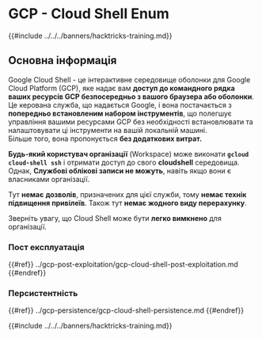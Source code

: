 # GCP - Cloud Shell Enum

{{#include ../../../banners/hacktricks-training.md}}

## Основна інформація

Google Cloud Shell - це інтерактивне середовище оболонки для Google Cloud Platform (GCP), яке надає вам **доступ до командного рядка ваших ресурсів GCP безпосередньо з вашого браузера або оболонки**. Це керована служба, що надається Google, і вона постачається з **попередньо встановленим набором інструментів**, що полегшує управління вашими ресурсами GCP без необхідності встановлювати та налаштовувати ці інструменти на вашій локальній машині.\
Більше того, вона пропонується **без додаткових витрат.**

**Будь-який користувач організації** (Workspace) може виконати **`gcloud cloud-shell ssh`** і отримати доступ до свого **cloudshell** середовища. Однак, **Службові облікові записи не можуть**, навіть якщо вони є власниками організації.

Тут **немає** **дозволів**, призначених для цієї служби, тому **немає технік підвищення привілеїв**. Також тут **немає жодного виду перерахунку**.

Зверніть увагу, що Cloud Shell може бути **легко вимкнено** для організації.

### Пост експлуатація

{{#ref}}
../gcp-post-exploitation/gcp-cloud-shell-post-exploitation.md
{{#endref}}

### Персистентність

{{#ref}}
../gcp-persistence/gcp-cloud-shell-persistence.md
{{#endref}}

{{#include ../../../banners/hacktricks-training.md}}
